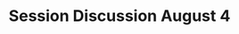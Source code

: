 ---
layout: manifest
title: Session Discussion August 4
manifest_name: session-discussion-august-4

---